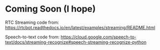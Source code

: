 # Coming Soon (I hope)


RTC Streaming code from: https://rtcbot.readthedocs.io/en/latest/examples/streaming/README.html


Speech-to-text code from: https://cloud.google.com/speech-to-text/docs/streaming-recognize#speech-streaming-recognize-python